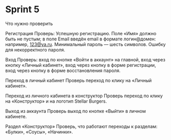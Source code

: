 # Sprint 5

Что нужно проверить

Регистрация
Проверь:
Успешную регистрацию. Поле «Имя» должно быть не пустым; в поле Email введён email в формате логин@домен: например, 123@ya.ru. Минимальный пароль — шесть символов.
Ошибку для некорректного пароля.

Вход
Проверь:
вход по кнопке «Войти в аккаунт» на главной,
вход через кнопку «Личный кабинет»,
вход через кнопку в форме регистрации,
вход через кнопку в форме восстановления пароля.

Переход в личный кабинет 
Проверь переход по клику на «Личный кабинет».

Переход из личного кабинета в конструктор 
Проверь переход по клику на «Конструктор» и на логотип Stellar Burgers.

Выход из аккаунта
Проверь выход по кнопке «Выйти» в личном кабинете.

Раздел «Конструктор»
Проверь, что работают переходы к разделам:
«Булки»,
«Соусы»,
«Начинки».